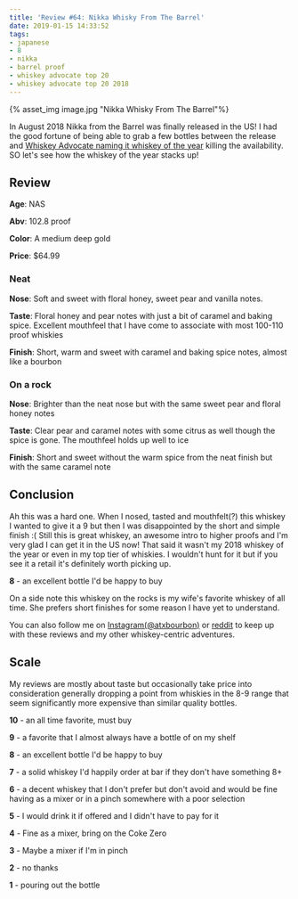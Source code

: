 ```yaml
---
title: 'Review #64: Nikka Whisky From The Barrel'
date: 2019-01-15 14:33:52
tags:
- japanese
- 8
- nikka
- barrel proof
- whiskey advocate top 20 
- whiskey advocate top 20 2018
---
```


{% asset_img image.jpg "Nikka Whisky From The Barrel"%}

In August 2018 Nikka from the Barrel was finally released in the US! I had the good fortune of being able to grab a few bottles between the release and [Whiskey Advocate naming it whiskey of the year](http://whiskyadvocate.com/top20/2018/1-nikka-from-the-barrel/) killing the availability. SO let's see how the whiskey of the year stacks up!

## Review
**Age**: NAS

**Abv**: 102.8 proof

**Color**: A medium deep gold

**Price**: $64.99

### Neat
**Nose**: Soft and sweet with floral honey, sweet pear and vanilla notes. 

**Taste**: Floral honey and pear notes with just a bit of caramel and baking spice. Excellent mouthfeel that I have come to associate with most 100-110 proof whiskies

**Finish**: Short, warm and sweet with caramel and baking spice notes, almost like a bourbon

### On a rock
**Nose**: Brighter than the neat nose but with the same sweet pear and floral honey notes

**Taste**: Clear pear and caramel notes with some citrus as well though the spice is gone. The mouthfeel holds up well to ice

**Finish**: Short and sweet without the warm spice from the neat finish but with the same caramel note

## Conclusion
Ah this was a hard one. When I nosed, tasted and mouthfelt(?) this whiskey I wanted to give it a 9 but then I was disappointed by the short and simple finish :( Still this is great whiskey, an awesome intro to higher proofs and I'm very glad I can get it in the US now! That said it wasn't my 2018 whiskey of the year or even in my top tier of whiskies. I wouldn't hunt for it but if you see it a retail it's definitely worth picking up.

**8** - an excellent bottle I'd be happy to buy

On a side note this whiskey on the rocks is my wife's favorite whiskey of all time. She prefers short finishes for some reason I have yet to understand.


You can also follow me on [Instagram(@atxbourbon)](https://www.instagram.com/atxbourbon/) or [reddit](https://www.reddit.com/r/scottmotorraddrinks/) to keep up with these reviews and my other whiskey-centric adventures.

## Scale
My reviews are mostly about taste but occasionally take price into consideration generally dropping a point from whiskies in the 8-9 range that seem significantly more expensive than similar quality bottles.

**10** - an all time favorite, must buy

**9** - a favorite that I almost always have a bottle of on my shelf

**8** - an excellent bottle I'd be happy to buy

**7** - a solid whiskey I'd happily order at bar if they don't have something 8+

**6** - a decent whiskey that I don't prefer but don't avoid and would be fine having as a mixer or in a pinch somewhere with a poor selection

**5** - I would drink it if offered and I didn't have to pay for it

**4** - Fine as a mixer, bring on the Coke Zero

**3** - Maybe a mixer if I'm in  pinch

**2** - no thanks

**1** - pouring out the bottle  